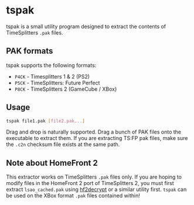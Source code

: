 # tspak

tspak is a small utility program designed to extract the contents of TimeSplitters `.pak` files.

## PAK formats

tspak supports the following formats:

* `P4CK` - Timesplitters 1 & 2 (PS2)
* `P5CK` - TimeSplitters: Future Perfect
* `P8CK` - TimeSplitters 2 (GameCube / XBox)

## Usage

```sh
tspak file1.pak [file2.pak...]
```

Drag and drop is naturally supported. Drag a bunch of PAK files onto the executable to extract them. If you are extracting TS:FP pak files, make sure the `.c2n` checksum file exists at the same path.

## Note about HomeFront 2

This extractor works on TimeSplitters `.pak` files only. If you are hoping to modify files in the HomeFront 2 port of TimeSplitters 2, you must first extract `lsao_cached.pak` using [hf2decrypt] or a similar utility first. `tspak` can be used on the XBox format `.pak` files contained within!

[hf2decrypt]: https://files.timesplitters.dev/m0xf/hf2decrypt.zip
